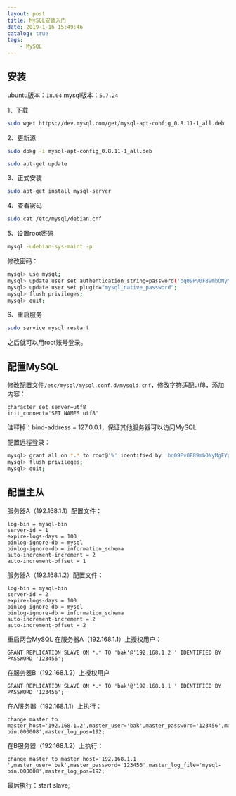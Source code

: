 ```yaml
---
layout: post
title: MySQL安装入门
date: 2019-1-16 15:49:46
catalog: true
tags:
    - MySQL
---
```


## 安装

ubuntu版本：`18.04`
mysql版本：`5.7.24`

1、下载

```sh
sudo wget https://dev.mysql.com/get/mysql-apt-config_0.8.11-1_all.deb
```

2、更新源

```sh
sudo dpkg -i mysql-apt-config_0.8.11-1_all.deb
```

```sh
sudo apt-get update
```

3、正式安装

```sh
sudo apt-get install mysql-server
```

4、查看密码

```sh
sudo cat /etc/mysql/debian.cnf
```

5、设置root密码

```sh
mysql -udebian-sys-maint -p
```

修改密码：

```sh
mysql> use mysql;
mysql> update user set authentication_string=password('bq09Pv0F89mbONyMgEYpKAAH') where user='root' and Host ='localhost';
mysql> update user set plugin="mysql_native_password";
mysql> flush privileges;
mysql> quit;
```

6、重启服务

```sh
sudo service mysql restart
```

之后就可以用root账号登录。

## 配置MySQL

修改配置文件`/etc/mysql/mysql.conf.d/mysqld.cnf`，修改字符适配utf8，添加内容：
```
character_set_server=utf8
init_connect='SET NAMES utf8'
```
注释掉：bind-address = 127.0.0.1，保证其他服务器可以访问MySQL

配置远程登录：

```sh
mysql> grant all on *.* to root@'%' identified by 'bq09Pv0F89mbONyMgEYpKAAH' with grant option;
mysql> flush privileges;
mysql> quit;
```

## 配置主从

服务器A（192.168.1.1）配置文件：
```
log-bin = mysql-bin
server-id = 1 
expire-logs-days = 100 
binlog-ignore-db = mysql
binlog-ignore-db = information_schema
auto-increment-increment = 2 
auto-increment-offset = 1
```
服务器A（192.168.1.2）配置文件：
```
log-bin = mysql-bin
server-id = 2 
expire-logs-days = 100 
binlog-ignore-db = mysql
binlog-ignore-db = information_schema
auto-increment-increment = 2 
auto-increment-offset = 2
```
重启两台MySQL
在服务器A（192.168.1.1）上授权用户：
```
GRANT REPLICATION SLAVE ON *.* TO 'bak'@'192.168.1.2 ' IDENTIFIED BY PASSWORD '123456';
```
在服务器B（192.168.1.2）上授权用户
```
GRANT REPLICATION SLAVE ON *.* TO 'bak'@'192.168.1.1 ' IDENTIFIED BY PASSWORD '123456';
```
在A服务器（192.168.1.1）上执行：
```
change master to master_host='192.168.1.2',master_user='bak',master_password='123456',master_log_file='mysql-bin.000008',master_log_pos=192;
```
在B服务器（192.168.1.2）上执行：
```
change master to master_host='192.168.1.1 ',master_user='bak',master_password='123456',master_log_file='mysql-bin.000008',master_log_pos=192;
```
最后执行：start slave;
